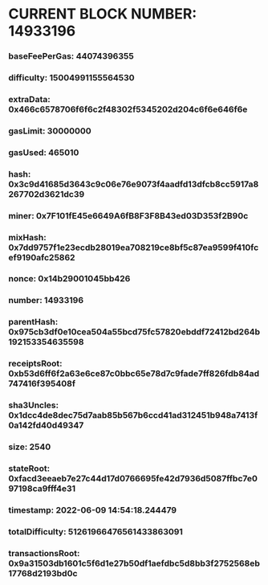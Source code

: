 # CURRENT BLOCK NUMBER: 14933196

### baseFeePerGas: 44074396355
### difficulty: 15004991155564530
### extraData: 0x466c6578706f6f6c2f48302f5345202d204c6f6e646f6e
### gasLimit: 30000000
### gasUsed: 465010
### hash: 0x3c9d41685d3643c9c06e76e9073f4aadfd13dfcb8cc5917a8267702d3621dc39
### miner: 0x7F101fE45e6649A6fB8F3F8B43ed03D353f2B90c
### mixHash: 0x7dd9757f1e23ecdb28019ea708219ce8bf5c87ea9599f410fcef9190afc25862
### nonce: 0x14b29001045bb426
### number: 14933196
### parentHash: 0x975cb3df0e10cea504a55bcd75fc57820ebddf72412bd264b192153354635598
### receiptsRoot: 0xb53d6ff6f2a63e6ce87c0bbc65e78d7c9fade7ff826fdb84ad747416f395408f
### sha3Uncles: 0x1dcc4de8dec75d7aab85b567b6ccd41ad312451b948a7413f0a142fd40d49347
### size: 2540
### stateRoot: 0xfacd3eeaeb7e27c44d17d0766695fe42d7936d5087ffbc7e097198ca9fff4e31
### timestamp: 2022-06-09 14:54:18.244479
### totalDifficulty: 51261966476561433863091
### transactionsRoot: 0x9a31503db1601c5f6d1e27b50df1aefdbc5d8bb3f2752568eb17768d2193bd0c
